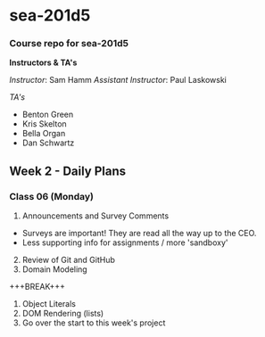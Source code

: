 # sea-201d5
### Course repo for sea-201d5
**Instructors & TA's**

*Instructor*: Sam Hamm
*Assistant Instructor*: Paul Laskowski

*TA's*
- Benton Green
- Kris Skelton
- Bella Organ
- Dan Schwartz

## Week 2 - Daily Plans
### Class 06 (Monday)
1. Announcements and Survey Comments
  - Surveys are important! They are read all the way up to the CEO.
  - Less supporting info for assignments / more 'sandboxy'
2. Review of Git and GitHub
3. Domain Modeling

+++BREAK+++

1. Object Literals
2. DOM Rendering (lists)
3. Go over the start to this week's project
